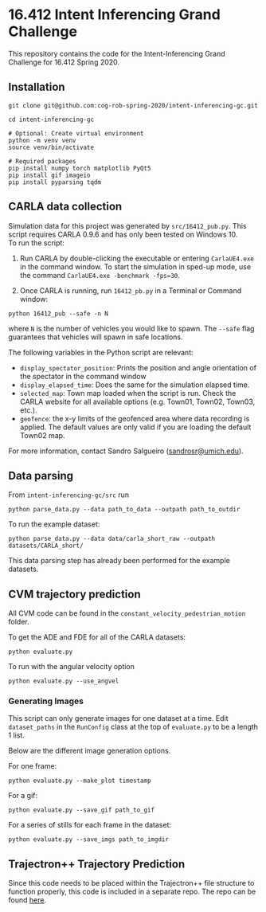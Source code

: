 # 16.412 Intent Inferencing Grand Challenge

This repository contains the code for the Intent-Inferencing Grand Challenge for 16.412 Spring 2020.

## Installation
```
git clone git@github.com:cog-rob-spring-2020/intent-inferencing-gc.git

cd intent-inferencing-gc

# Optional: Create virtual environment
python -m venv venv
source venv/bin/activate

# Required packages
pip install numpy torch matplotlib PyQt5
pip install gif imageio
pip install pyparsing tqdm
```

## CARLA data collection

Simulation data for this project was generated by `src/16412_pub.py`.  This
script requires CARLA 0.9.6 and has only been tested on Windows 10.  
To run the script:

1. Run CARLA by double-clicking the executable or entering `CarlaUE4.exe` in the
command window.  To start the simulation in sped-up mode, use the command
`CarlaUE4.exe -benchmark -fps=30`.  

2. Once CARLA is running, run `16412_pb.py` in a Terminal or Command window:
```
python 16412_pub --safe -n N
```
where `N` is the number of vehicles you would like to spawn.  The `--safe` flag
guarantees that vehicles will spawn in safe locations.  

The following variables in the Python script are relevant:
* `display_spectator_position`: Prints the position and angle orientation of the spectator in the command window
* `display_elapsed_time`: Does the same for the simulation elapsed time.
* `selected_map`: Town map loaded when the script is run. Check the CARLA website for all available options (e.g. Town01, Town02, Town03, etc.).
* `geofence`: the x-y limits of the geofenced area where data recording is applied. The default values are only valid if you are loading the default Town02 map.

For more information, contact Sandro Salgueiro (sandrosr@umich.edu).

## Data parsing
From `intent-inferencing-gc/src` run
```
python parse_data.py --data path_to_data --outpath path_to_outdir
```

To run the example dataset:
```
python parse_data.py --data data/carla_short_raw --outpath datasets/CARLA_short/
```

This data parsing step has already been performed for the example datasets.

## CVM trajectory prediction

All CVM code can be found in the `constant_velocity_pedestrian_motion` folder.

To get the ADE and FDE for all of the CARLA datasets:
```
python evaluate.py
```
To run with the angular velocity option
```
python evaluate.py --use_angvel
```

### Generating Images
This script can only generate images for one dataset at a time. Edit `dataset_paths` in the `RunConfig` class at the top of `evaluate.py` to be a length 1 list.

Below are the different image generation options.

For one frame:
```
python evaluate.py --make_plot timestamp
```

For a gif:
```
python evaluate.py --save_gif path_to_gif
```

For a series of stills for each frame in the dataset:
```
python evaluate.py --save_imgs path_to_imgdir
```

## Trajectron++ Trajectory Prediction

Since this code needs to be placed within the Trajectron++ file structure to function properly, this code is included in a separate repo. The repo can be found [here](https://github.com/fishberg/cogrob-trajectron-mods).
